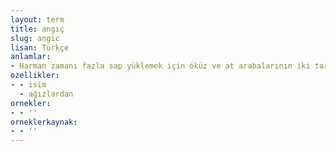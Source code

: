 ```yaml
---
layout: term
title: angıç
slug: angic
lisan: Türkçe
anlamlar:
- Harman zamanı fazla sap yüklemek için öküz ve at arabalarının iki tarafına takılan parmaklık; kanat
ozellikler:
- - isim
  - ağızlardan
ornekler:
- - ''
orneklerkaynak:
- - ''
---
```

